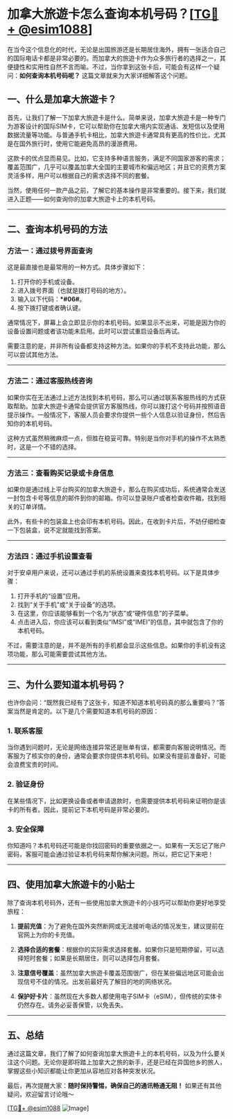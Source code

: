 # 加拿大旅遊卡怎么查询本机号码？[[TG💪+ @esim1088](https://t.me/s/esim1088)]

在当今这个信息化的时代，无论是出国旅游还是长期居住海外，拥有一张适合自己的国际电话卡都是非常必要的。而加拿大的旅遊卡作为众多旅行者的选择之一，其便捷性和实用性自然不言而喻。不过，当你拿到这张卡后，可能会有这样一个疑问：**如何查询本机号码呢？** 这篇文章就来为大家详细解答这个问题。

## 一、什么是加拿大旅遊卡？

首先，让我们了解一下加拿大旅遊卡是什么。简单来说，加拿大旅遊卡是一种专门为游客设计的国际SIM卡，它可以帮助你在加拿大境内实现通话、发短信以及使用数据流量等功能。与普通手机卡相比，加拿大旅遊卡通常具有更高的性价比，尤其是在国外旅行时，使用它能避免高昂的漫游费用。

这款卡的优点显而易见。比如，它支持多种语言服务，满足不同国家游客的需求；覆盖范围广，几乎可以覆盖加拿大全国的主要城市和偏远地区；并且它的资费方案灵活多样，用户可以根据自己的需求选择不同的套餐。

当然，使用任何一款产品之前，了解它的基本操作是非常重要的。接下来，我们就进入正题——如何查询你的加拿大旅遊卡上的本机号码。

---

## 二、查询本机号码的方法

### 方法一：通过拨号界面查询

这是最直接也是最常用的一种方式。具体步骤如下：

1. 打开你的手机或设备。
2. 进入拨号界面（也就是拨打号码的地方）。
3. 输入以下代码：**\*#06#**。
4. 按下拨打键或者确认键。

通常情况下，屏幕上会立即显示你的本机号码。如果显示不出来，可能是因为你的设备设置问题或者该功能未启用。此时可以尝试重启设备后再试。

需要注意的是，并非所有设备都支持这种方法。如果你的手机不支持此功能，那么可以尝试其他方法。

---

### 方法二：通过客服热线咨询

如果你实在无法通过上述方法找到本机号码，那么可以通过联系客服热线的方式获取帮助。加拿大旅遊卡通常会提供官方客服热线，你可以拨打这个号码并按照语音提示操作。一般情况下，客服人员会要求你提供一些个人信息以验证身份，然后告知你的本机号码。

这种方式虽然稍微麻烦一点，但胜在稳妥可靠。特别是当你对手机的操作不太熟悉时，这是一个不错的选择。

---

### 方法三：查看购买记录或卡身信息

如果你是通过线上平台购买的加拿大旅遊卡，那么在购买成功后，系统通常会发送一封包含卡号等信息的邮件到你的邮箱。你可以登录账户或者检查收件箱，找到相关的订单详情。

此外，有些卡的包装盒上也会印有本机号码。因此，在收到卡片后，不妨仔细检查一下包装盒，说不定就能找到答案。

---

### 方法四：通过手机设置查看

对于安卓用户来说，还可以通过手机的系统设置来查找本机号码。以下是具体步骤：

1. 打开手机的“设置”应用。
2. 找到“关于手机”或“关于设备”的选项。
3. 在这里，你应该能够看到一个名为“状态”或“硬件信息”的子菜单。
4. 点击进入后，你应该可以看到类似“IMSI”或“IMEI”的信息，其中就包含了你的本机号码。

不过，需要注意的是，并不是所有的手机都会显示这些信息。如果你的手机没有这项功能，那么可能需要尝试其他方法。

---

## 三、为什么要知道本机号码？

也许你会问：“既然我已经有了这张卡，知道不知道本机号码真的那么重要吗？”答案当然是肯定的。以下是几个需要知道本机号码的原因：

### 1. 联系客服

当你遇到问题时，无论是网络连接异常还是账单有误，都需要向客服说明情况。而客服为了核实你的身份，通常会要求你提供本机号码。如果没有提前准备好，可能会浪费宝贵的时间。

### 2. 验证身份

在某些情况下，比如更换设备或者申请退款时，也需要提供本机号码来证明你是该卡的所有者。因此，提前记下本机号码是非常必要的。

### 3. 安全保障

你知道吗？本机号码还可能是你找回密码的重要依据之一。如果有一天忘记了账户密码，客服可能会通过验证本机号码来帮你解决问题。所以，把它记下来吧！

---

## 四、使用加拿大旅遊卡的小贴士

除了查询本机号码外，还有一些使用加拿大旅遊卡的小技巧可以帮助你更好地享受旅程：

1. **提前充值**：为了避免在国外突然断网或无法接听电话的情况发生，建议提前在官网上为你的卡充值。
   
2. **选择合适的套餐**：根据你的实际需求选择套餐。如果你只是短期停留，可以选择短时套餐；如果是长期居住，则可以选择包月套餐。

3. **注意信号覆盖**：虽然加拿大旅遊卡覆盖范围很广，但在某些偏远地区可能会出现信号不佳的情况。出发前最好先了解目的地的网络状况。

4. **保护好卡片**：虽然现在大多数人都使用电子SIM卡（eSIM），但传统的实体卡仍然存在。请务必妥善保管，以免丢失。

---

## 五、总结

通过这篇文章，我们了解了如何查询加拿大旅遊卡上的本机号码，以及为什么要关注这个问题。无论你是即将踏上加拿大之旅的新手，还是已经在异国他乡的旅人，掌握这些小知识都能让你更加从容地应对各种突发状况。

最后，再次提醒大家：**随时保持警惕，确保自己的通讯畅通无阻！** 如果还有其他疑问，欢迎留言讨论哦～

[[TG💪+ @esim1088](https://t.me/s/esim1088) ![Image](https://i.postimg.cc/4NQfJmqS/Snipaste-2025-05-13-00-14-12.png)]